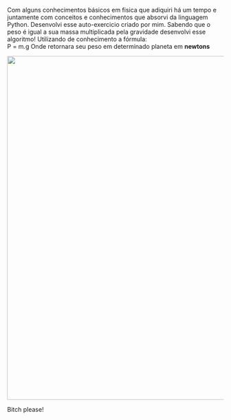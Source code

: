 Com alguns conhecimentos básicos em fisica que adiquiri há um tempo e juntamente com conceitos e conhecimentos que absorvi da linguagem Python. Desenvolvi esse auto-exercicio criado por mim.
Sabendo que o peso é igual a sua massa multiplicada pela gravidade desenvolvi esse algoritmo! Utilizando de conhecimento a fórmula:
<br />
P = m.g
Onde retornara seu peso em determinado planeta em <b>newtons</b>

<img width="800" height="800" src="https://i.kym-cdn.com/entries/icons/original/000/015/725/url-3-10tjli1.jpeg"/>

Bitch please!
